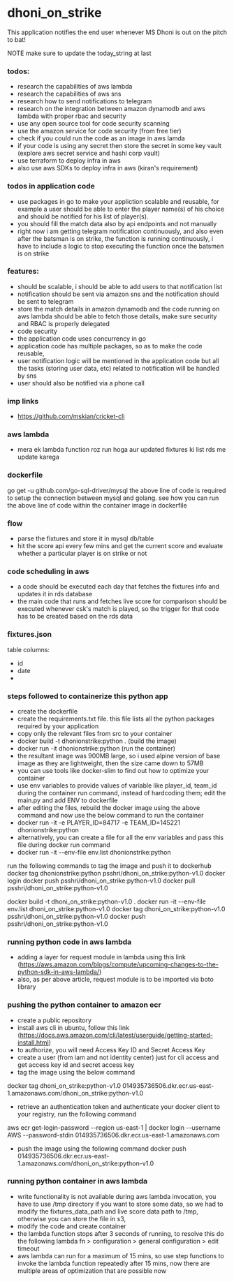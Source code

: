 # dhoni_on_strike
This application notifies the end user whenever MS Dhoni is out on the pitch to bat!

NOTE
make sure to update the today_string at last

### todos:
- research the capabilities of aws lambda
- research the capabilities of aws sns
- research how to send notifications to telegram
- research on the integration between amazon dynamodb and aws lambda with proper rbac and security
- use any open source tool for code security scanning 
- use the amazon service for code security (from free tier)
- check if you could run the code as an image in aws lamda
- if your code is using any secret then store the secret in some key vault (explore aws secret service and hashi corp vault)
- use terraform to deploy infra in aws
- also use aws SDKs to deploy infra in aws (kiran's requirement)

### todos in application code
- use packages in go to make your appliction scalable and reusable, for example a user should be able to enter the player name(s) of his choice and should be notified for his list of player(s). 
- you should fill the match data also by api endpoints and not manually
- right now i am getting telegram notification continuously, and also even after the batsman is on strike, the function is running continuously, i have to include a logic to stop executing the function once the batsmen is on strike


### features:
- should be scalable, i should be able to add users to that notification list
- notification should be sent via amazon sns and the notification should be sent to telegram
- store the match details in amazon dynamodb and the code running on aws lambda should be able to fetch those details, make sure security and RBAC is properly delegated
- code security
- the application code uses concurrency in go
- application code has multiple packages, so as to make the code reusable, 
- user notification logic will be mentioned in the application code but all the tasks (storing user data, etc) related to notification will be handled by sns
- user should also be notified via a phone call



### imp links
- https://github.com/mskian/cricket-cli


### aws lambda
- mera ek lambda function roz run hoga aur updated fixtures ki list rds me update karega


### dockerfile

go get -u github.com/go-sql-driver/mysql
the above line of code is required to setup the connection between mysql and golang. see how you can run the above line of code within the container image in dockerfile


### flow 
- parse the fixtures and store it in mysql db/table
- hit the score api every few mins and get the current score and evaluate whether a particular player is on strike or not


### code scheduling in aws
- a code should be executed each day that fetches the fixtures info and updates it in rds database
- the main code that runs and fetches live score for comparison should be executed whenever csk's match is played, so the trigger for that code has to be created based on the rds data

### fixtures.json

table columns:
- id
- date
- 


### steps followed to  containerize this python app
- create the dockerfile
- create the requirements.txt file. this file lists all the python packages required by your application
- copy only the relevant files from src to your container
- docker build -t dhonionstrike:python .  (build the image)
- docker run -it dhonionstrike:python (run the container)
- the resultant image was 900MB large, so i used alpine version of base image as they are lightweight, then the size came down to 57MB
- you can use tools like docker-slim to find out how to optimize your container
- use env variables to provide values of variable like player_id, team_id during the container run command, instead of hardcoding them; edit the main.py and add ENV to dockerfile
- after editing the files, rebuild the docker image using the above command and now use the below command to run the container
- docker run -it -e PLAYER_ID=84717 -e TEAM_ID=145221 dhonionstrike:python
- alternatively, you can create a file for all the env variables and pass this file during docker run command
- docker run -it --env-file env.list dhonionstrike:python

run the following commands to tag the image and push it to dockerhub
docker tag dhonionstrike:python psshri/dhoni_on_strike:python-v1.0
docker login
docker push psshri/dhoni_on_strike:python-v1.0
docker pull psshri/dhoni_on_strike:python-v1.0

docker build -t dhoni_on_strike:python-v1.0 .
docker run -it --env-file env.list dhoni_on_strike:python-v1.0
docker tag dhoni_on_strike:python-v1.0 psshri/dhoni_on_strike:python-v1.0
docker push psshri/dhoni_on_strike:python-v1.0


### running python code in aws lambda
- adding a layer for request module in lambda using this link (https://aws.amazon.com/blogs/compute/upcoming-changes-to-the-python-sdk-in-aws-lambda/)
- also, as per above article, request module is to be imported via boto library


### pushing the python container to amazon ecr
- create a public repository
- install aws cli in ubuntu, follow this link (https://docs.aws.amazon.com/cli/latest/userguide/getting-started-install.html)
- to authorize, you will need Access Key ID and Secret Access Key
- create a user (from iam and not identity center) just for cli access and get access key id and secret access key
- tag the image using the below command
<!-- docker tag dhoni_on_strike:python-v1.0 public.ecr.aws/x6i9k3w4/dhoni_on_strike:python-v1.0 -->
docker tag dhoni_on_strike:python-v1.0 014935736506.dkr.ecr.us-east-1.amazonaws.com/dhoni_on_strike:python-v1.0
- retrieve an authentication token and authenticate your docker client to your registry, run the following command
<!-- aws ecr-public get-login-password --region us-east-1 | docker login --username AWS --password-stdin public.ecr.aws/x6i9k3w4 -->
aws ecr get-login-password --region us-east-1 | docker login --username AWS --password-stdin 014935736506.dkr.ecr.us-east-1.amazonaws.com
- push the image using the following command
docker push 014935736506.dkr.ecr.us-east-1.amazonaws.com/dhoni_on_strike:python-v1.0

### running python container in aws lambda
- write functionality is not available during aws lambda invocation, you have to use /tmp directory if you want to store some data, so we had to modify the fixtures_data_path and live score data path to /tmp, otherwise you can store the file in s3,
- modify the code and create container 
- the lambda function stops after 3 seconds of running, to resolve this do the following
lambda fn > configuration > general configuration > edit timeout
- aws lambda can run for a maximum of 15 mins, so use step functions to invoke the lambda function repeatedly after 15 mins, now there are multiple areas of optimization that are possible now